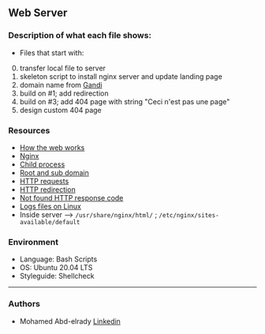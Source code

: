 ## Web Server

### Description of what each file shows:
* Files that start with:
0. transfer local file to server
1. skeleton script to install nginx server and update landing page
2. domain name from [Gandi](https://www.gandi.net/en)
3. build on #1; add redirection
4. build on #3; add 404 page with string "Ceci n'est pas une page"
5. design custom 404 page

### Resources
* [How the web works](https://developer.mozilla.org/en-US/docs/Learn/Getting_started_with_the_web)
* [Nginx](https://en.wikipedia.org/wiki/Nginx)
* [Child process](https://www.gnu.org/software/libc/manual/html_node/Processes.html#Processes)
* [Root and sub domain](http://support.landingi.com/english/publishing-and-connecting-domains/root-domain-and-subdomain-the-differences)
* [HTTP requests](https://www.tutorialspoint.com/http/http_methods.html)
* [HTTP redirection](https://moz.com/learn/seo/redirection)
* [Not found HTTP response code](https://en.wikipedia.org/wiki/HTTP_404)
* [Logs files on Linux](https://www.cyberciti.biz/faq/ubuntu-linux-gnome-system-log-viewer/)
* Inside server --> ```/usr/share/nginx/html/```  ;  ```/etc/nginx/sites-available/default```

### Environment
* Language: Bash Scripts
* OS: Ubuntu 20.04 LTS
* Styleguide: Shellcheck

---
### Authors
- Mohamed Abd-elrady [Linkedin](https://www.linkedin.com/in/mohamed-abd-elrady-mosa/)
